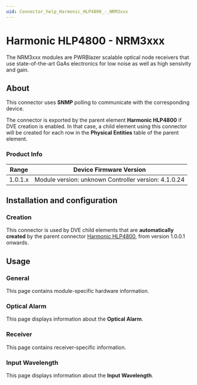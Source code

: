 ```yaml
---
uid: Connector_help_Harmonic_HLP4800_-_NRM3xxx
---
```


# Harmonic HLP4800 - NRM3xxx

The NRM3xxx modules are PWRBlazer scalable optical node receivers that use state-of-the-art GaAs electronics for low noise as well as high sensivity and gain.

## About

This connector uses **SNMP** polling to communicate with the corresponding device.

The connector is exported by the parent element **Harmonic HLP4800** if DVE creation is enabled. In that case, a child element using this connector will be created for each row in the **Physical Entities** table of the parent element.

### Product Info

| **Range** | **Device Firmware Version**                          |
|------------------|------------------------------------------------------|
| 1.0.1.x          | Module version: unknown Controller version: 4.1.0.24 |

## Installation and configuration

### Creation

This connector is used by DVE child elements that are **automatically created** by the parent connector [Harmonic HLP4800](xref:Connector_help_Harmonic_HLP4800), from version 1.0.0.1 onwards.

## Usage

### General

This page contains module-specific hardware information.

### Optical Alarm

This page displays information about the **Optical Alarm**.

### Receiver

This page contains receiver-specific information.

### Input Wavelength

This page displays information about the **Input Wavelength**.
